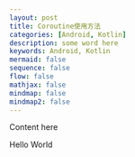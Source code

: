 ```yaml
---
layout: post
title: Coroutine使用方法
categories: [Android, Kotlin]
description: some word here
keywords: Android, Kotlin
mermaid: false
sequence: false
flow: false
mathjax: false
mindmap: false
mindmap2: false
---
```


Content here


Hello World
